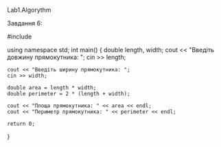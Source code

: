 Lab1.Algorythm

Завдання 6:

#include <iostream>

using namespace std;
int main() {
    double length, width;
    cout << "Введіть довжину прямокутника: ";
    cin >> length;
    
    cout << "Введіть ширину прямокутника: ";
    cin >> width;
    
    double area = length * width;
    double perimeter = 2 * (length + width);
    
    cout << "Площа прямокутника: " << area << endl;
    cout << "Периметр прямокутника: " << perimeter << endl;
    
    return 0;
}
